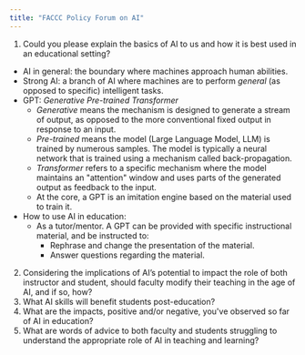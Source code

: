 ```yaml
---
title: "FACCC Policy Forum on AI"
---
```


1.  Could you please explain the basics of AI to us and how it is best used in an educational setting?
  * AI in general: the boundary where machines approach human abilities.
  * Strong AI: a branch of AI where machines are to perform *general* (as opposed to specific) intelligent tasks.
  * GPT: *Generative Pre-trained Transformer*
    * *Generative* means the mechanism is designed to generate a stream of output, as opposed to the more conventional fixed output in response to an input.
    * *Pre-trained* means the model (Large Language Model, LLM) is trained by numerous samples. The model is typically a neural network that is trained using a mechanism called back-propagation.
    * *Transformer* refers to a specific mechanism where the model maintains an "attention" window and uses parts of the generated output as feedback to the input.
    * At the core, a GPT is an imitation engine based on the material used to train it.
  * How to use AI in education:
    * As a tutor/mentor. A GPT can be provided with specific instructional material, and be instructed to:
      * Rephrase and change the presentation of the material.
      * Answer questions regarding the material.
2.  Considering the implications of AI’s potential to impact the role of both instructor and student, should faculty modify their teaching in the age of AI, and if so, how?
3.  What AI skills will benefit students post-education?
4.  What are the impacts, positive and/or negative, you've observed so far of AI in education?
5.  What are words of advice to both faculty and students struggling to understand the appropriate role of AI in teaching and learning?

